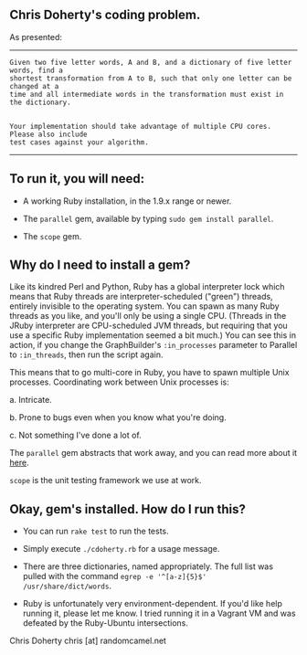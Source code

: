 ## Chris Doherty's coding problem.

As presented:

-------

    Given two five letter words, A and B, and a dictionary of five letter words, find a
    shortest transformation from A to B, such that only one letter can be changed at a
    time and all intermediate words in the transformation must exist in the dictionary.


    Your implementation should take advantage of multiple CPU cores. Please also include
    test cases against your algorithm.

------

## To run it, you will need:

- A working Ruby installation, in the 1.9.x range or newer.

- The `parallel` gem, available by typing `sudo gem install parallel`.

- The `scope` gem.


## Why do I need to install a gem?

Like its kindred Perl and Python, Ruby has a global interpreter lock which means that Ruby
threads are interpreter-scheduled ("green") threads, entirely invisible to the operating
system. You can spawn as many Ruby threads as you like, and you'll only be using a single
CPU. (Threads in the JRuby interpreter are CPU-scheduled JVM threads, but requiring that
you use a specific Ruby implementation seemed a bit much.) You can see this in action, if you change
the GraphBuilder's `:in_processes` parameter to Parallel to `:in_threads`, then run the
script again.

This means that to go multi-core in Ruby, you have to spawn multiple Unix
processes. Coordinating work between Unix processes is:

a. Intricate.

b. Prone to bugs even when you know what you're doing.

c. Not something I've done a lot of.

The `parallel` gem abstracts that work away, and you can read more about it
[here](https://github.com/grosser/parallel).

`scope` is the unit testing framework we use at work.

## Okay, gem's installed. How do I run this?

- You can run `rake test` to run the tests.

- Simply execute `./cdoherty.rb` for a usage message.

- There are three dictionaries, named appropriately. The full list was pulled with the
   command `egrep -e '^[a-z]{5}$' /usr/share/dict/words`.

- Ruby is unfortunately very environment-dependent. If you'd like help running it, please
  let me know. I tried running it in a Vagrant VM and was defeated by the Ruby-Ubuntu
  intersections.

Chris Doherty
chris [at] randomcamel.net

